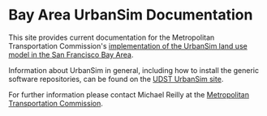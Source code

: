 # Bay Area UrbanSim Documentation

This site provides current documentation for the  Metropolitan Transportation Commission's [implementation of the UrbanSim land use model in the San Francisco Bay Area](https://github.com/MetropolitanTransportationCommission/bayarea_urbansim).

Information about UrbanSim in general, including how to install the generic software repositories, can be found on the [UDST UrbanSim site](https://udst.github.io/urbansim/index.html).

For further information please contact Michael Reilly at the [Metropolitan Transportation Commission](http://mtc.ca.gov).